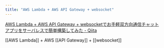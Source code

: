 ```yaml
---
title: "AWS Lambda + AWS API Gateway + websocket"
---
```


[AWS Lambda + AWS API Gateway + websocketでお手軽双方向通信チャットアプリをサーバレスで簡単構築してみた - Qiita](https://qiita.com/tez/items/7902ec2b127f796f195f)

[[AWS Lambda]] + AWS [[API Gateway]] + [[websocket]]
